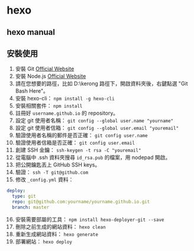 # hexo
## hexo manual
## 安裝使用

1. 安裝 Git [Official Website](https://gitforwindows.org/)
2. 安裝 Node.js [Official Website](https://nodejs.org/en/download)
3. 請在您想要的路徑，比如 D:\\kerong 路徑下，開啟資料夾後，右鍵點選 "Git Bash Here"。
4. 安裝 hexo-cli： `npm install -g hexo-cli`
5. 安裝相關套件： `npm install`
6. 註冊好 `username.github.io` 的 repository。
7. 設定 git 使用者名稱： `git config --global user.name "yourname"`
8. 設定 git 使用者信箱： `git config --global user.email "youremail"`
9. 驗證使用者名稱的郵件是否正確： `git config user.name`
10. 驗證使用者信箱是否正確： `git config user.email`
11. 創建 SSH 金鑰： `ssh-keygen -t rsa -C "youremail"`
12. 從電腦中 .ssh 資料夾搜尋 `id_rsa.pub` 的檔案，用 nodepad 開啟。
13. 把公開鑰匙丟上 GitHub SSH keys。
14. 驗證： `ssh -T git@github.com`
15. 修改 `_config.yml` 資料：
```yaml
deploy:
  type: git
  repo: git@github.com:yourname/yourname.github.io.git
  branch: master
```
16. 安裝需要部屬的工具： `npm install hexo-deployer-git --save`
17. 刪除之前生成的網站資料： `hexo clean`
18. 重新生成網站資料： `hexo generate`
19. 部署網站： `hexo deploy`
